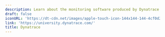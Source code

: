 ```yaml
---
description: Learn about the monitoring software produced by Dynatrace
draft: false
iconURL: 'https://dt-cdn.net/images/apple-touch-icon-144x144-144-4cf0d2af93.png'
link: 'https://university.dynatrace.com/'
title: Dynatrace
---
```

